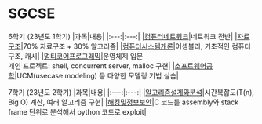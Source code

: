 # SGCSE

6학기 (23년도 1학기)
|과목|내용|
|:---:|:---:|
|[컴퓨터네트워크](./ComputerNetwork/)|네트워크 전반|
|[자료구조](./DataStructures/)|70% 자료구조 + 30% 알고리즘|
|[컴퓨터시스템개론](./IntroToComputerSystem/)|어셈블리, 기초적인 컴퓨터 구조, 캐시|
|[멀티코어프로그래밍](./MulticoreProgramming/)|운영체제 입문 <br> 개인 프로젝트: shell, concurrent server, malloc 구현|
|[소프트웨어공학](./SoftwareEngineering/)|UCM(usecase modeling) 등 다양한 모델링 기법 실습|  

7학기 (23년도 2학기)
|과목|내용|
|:---:|:---:|
|[알고리즘설계와분석](./Algorithm/)|시간복잡도(T(n), Big O) 계산, 여러 알고리즘 구현|
|[해킹및정보보안](./HackingAndInfoSecurity/)|C 코드를 assembly와 stack frame 단위로 분석해서 python 코드로 exploit|  
